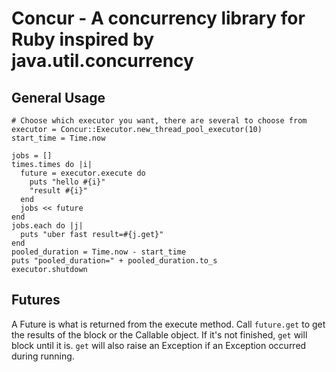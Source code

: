 # Concur - A concurrency library for Ruby inspired by java.util.concurrency

## General Usage

    # Choose which executor you want, there are several to choose from
    executor = Concur::Executor.new_thread_pool_executor(10)
    start_time = Time.now

    jobs = []
    times.times do |i|
      future = executor.execute do
        puts "hello #{i}"
        "result #{i}"
      end
      jobs << future
    end
    jobs.each do |j|
      puts "uber fast result=#{j.get}"
    end
    pooled_duration = Time.now - start_time
    puts "pooled_duration=" + pooled_duration.to_s
    executor.shutdown

## Futures

A Future is what is returned from the execute method. Call `future.get` to get the results of the block
or the Callable object. If it's not finished, `get` will block until it is. `get` will also raise an Exception
if an Exception occurred during running.


